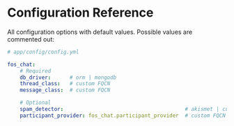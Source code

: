 Configuration Reference
=======================

All configuration options with default values. Possible values are commented out:

```yaml
# app/config/config.yml

fos_chat:
    # Required 
    db_driver:      # orm | mongodb
    thread_class:   # custom FQCN
    message_class:  # custom FQCN

    # Optional
    spam_detector:                                       # akismet | custom FQCN or service id
    participant_provider: fos_chat.participant_provider  # custom FQCN or service id
```
